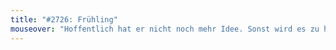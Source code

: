 ```yaml
---
title: "#2726: Frühling"
mouseover: "Hoffentlich hat er nicht noch mehr Idee. Sonst wird es zu hell zum Schlafen."
---
```


